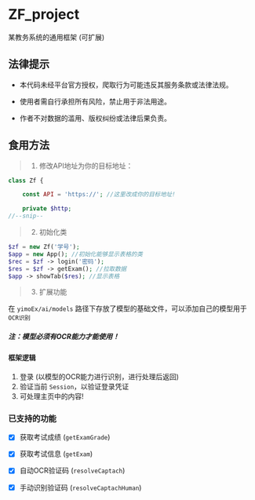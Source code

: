 # ZF_project
某教务系统的通用框架 (可扩展)



## 法律提示
- 本代码未经平台官方授权，爬取行为可能违反其服务条款或法律法规。

- 使用者需自行承担所有风险，禁止用于非法用途。

- 作者不对数据的滥用、版权纠纷或法律后果负责。

  

## 食用方法

> 1. 修改API地址为你的目标地址：

   ```php
   class Zf {
   
       const API = 'https://'; //这里改成你的目标地址!
   
       private $http;
   //--snip--
   ```

> 2. 初始化类

   ```php
   $zf = new Zf('学号');
   $app = new App(); //初始化能够显示表格的类
   $rec = $zf -> login('密码');
   $res = $zf -> getExam(); //拉取数据
   $app -> showTab($res); //显示表格
   ```

> 3. 扩展功能

在 `yimoEx/ai/models` 路径下存放了模型的基础文件，可以添加自己的模型用于 `OCR识别`

##### 注：模型必须有OCR能力才能使用！



#### 框架逻辑

1. 登录 (以模型的OCR能力进行识别，进行处理后返回)
2. 验证当前 `Session`，以验证登录凭证
3. 可处理主页中的内容!



### 已支持的功能

- [x] 获取考试成绩 (`getExamGrade`)
- [x] 获取考试信息 (`getExam`)
- [x] 自动OCR验证码 (`resolveCaptach`)
- [x] 手动识别验证码 (`resolveCaptachHuman`)

